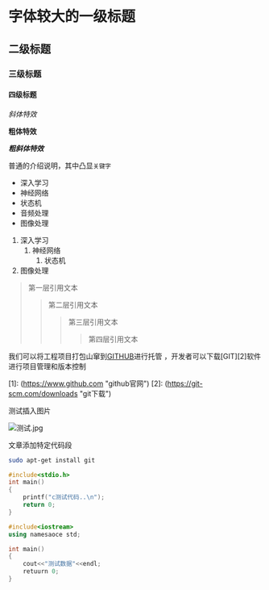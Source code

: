 # 字体较大的一级标题

## 二级标题

### 三级标题

#### 四级标题

*斜体特效*

**粗体特效**

***粗斜体特效***

普通的介绍说明，其中凸显`关键字`

* 深入学习
 * 神经网络
  * 状态机
* 音频处理
* 图像处理

1. 深入学习
 	1. 神经网络
 		1. 状态机
2. 图像处理

> 第一层引用文本
>> 第二层引用文本
>>> 第三层引用文本
>>>> 第四层引用文本


我们可以将工程项目打包山窜到[GITHUB](https://www.github.com "github官网")进行托管 ，开发者可以下载[GIT][2]软件进行项目管理和版本控制

[1]: (https://www.github.com "github官网")
[2]: (https://git-scm.com/downloads "git下载")

测试插入图片

![测试.jpg](https://i.loli.net/2021/11/25/Si8fxkq9InPFTY6.jpg)

文章添加特定代码段
```bash
sudo apt-get install git
```

```c
#include<stdio.h>
int main()
{
	printf("c测试代码..\n");
	return 0;
}
```
```cpp
#include<iostream>
using namesaoce std;

int main()
{
	cout<<"测试数据"<<endl;
	retuurn 0;
}
```
